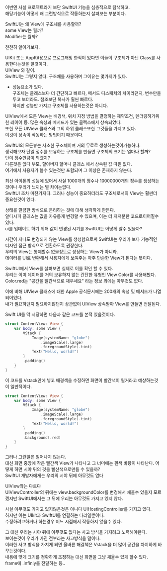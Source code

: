 이번엔 사실 프로젝트라기 보단 SwiftUI 기능을 심층적으로 탐색하고.    
해당기능이 어떻게 왜 그런방식으로 작동하는지 살펴보는 부분이다.    

SwiftUI는 왜 View에 구조체를 사용할까?     
some View는 뭘까?    
Modifier는 뭘까?    
    
천천히 알아가보자.

UIKit 또는 AppKit용으로 프로그래밍 한적이 있다면 이들이 구조체가 아닌 Class를 사용한다는것을 알것이다.     
UIView 와 같이.     
SwiftUI는 그렇지 않다. 구조체를 사용하며 그이유는 몇가지가 있다.     
- 성능요소가 있다.     
구조체는 클래스보다 더 간단하고 빠르다, 메서드 디스패치의 차이라던지, 변수만을 두고 보더라도. 참조보단 복사가 훨씬 빠르다.      
하지만 성능만 가지고 구조체를 사용하는것은 아니다.     
    
UIView에서 모든 View는 배경색, 위치 지정 방법을 결정하는 제약조건, 렌더링하기위한 레이어 등. 많은 속성과 메서드가 있는 클랙스에서 상속되었다.     
또한 모든 UIView 클래스와 그의 하위 클래스또한 그것들을 가지고 있다.     
이것이 상속이 작동하는 방법이기 때문이다.    
            
SwiftUI의 모든뷰는 사소한 구조체이며 거의 무료로 생성하는것이가능하다.     
생각해보자 단일 정수를 보유하는 구조체를 만들면 구조체의 크기는 얼마나 할까?     
단이 정수만큼이 되겠지?     
다른것은 없다 부모, 할아버지 할머니 클래스 에서 상속된 값 따윈 없다.     
여기에서 사용자가 볼수 있는것만 포함되며 그 이상은 존재하지 않는다.     
    
최신 아이폰의 성능에 있어서 사실 1000개의 정수나 10000000개의 정수를 생성하는것이나 우리가 느끼는 별 차이는없다.     
SwiftUI 조차 마찬가지다. 그러나 성능이 중요하더라도 구조체로서의 View는 훨씬더 중요한것이 있다.          
     
상태를 깔끔한 방식으로 분리하는 것에 대해 생각하게 만든다.     
알다시피 클래스는 값을 자유롭게 변경할 수 있으며, 이는 더 지저분한 코드로이어질수 있다.      
ui를 업데이트 하기 위해 값이 변경된 시기를 SwiftUI는 어떻게 알수 있을까?
     
시간이 지나도 변경되지 않는 View를 생성함으로써 SwiftUI는 우리가 보다 기능적인 디자인 접근 방식으로 전환하도록 권장한다.      
우리의 View는 통제할수 없을정도로 성정하는 View가 아니라.     
데이터를 UI로 변환해서 사용자에게 보여주는 아주 단순한 View가 된다는 뜻이다.
           
SwiftUI에서 View를 살펴보면 실제로 이를 확인 할 수 있다.     
우리는 이미 데이터를 거의 보유하지 않는 간단한 유형인 View Color를 사용해봤다.          
Color.red는 "공간을 빨간색으로 채우세요" 라는 정보 외에는 아무것도 없다.     
    
이에 비해 UIView 클래스에 대한 Apple 공식문서에는 200개의 속성 및 메서드가 나열 되어있다.     
내가 필요하던지 필요하지않던지 상관없이 UIView 상속받아 View를 만들면 전달된다.      
     
Swift UI를 막 시장하면 다음과 같은 코드를 본적 있을것이다.     
```swift
struct ContentView: View {
    var body: some View {
        VStack {
            Image(systemName: "globe")
                .imageScale(.large)
                .foregroundStyle(.tint)
            Text("Hello, world!")
        }
        .padding()
    }
}
```
이 코드를 Vstack안에 넣고 배경색을 수정하면 화면이 빨간색이 될거라고 예상하는것이 일반적이다.
```swift
struct ContentView: View {
    var body: some View {
        VStack {
            Image(systemName: "globe")
                .imageScale(.large)
                .foregroundStyle(.tint)
            Text("Hello, world!")
        }
        .padding()
        .background(.red)
    }
}
```
그러나 그런일은 일어나지 않는다.       
대신 화면 중앙에 작은 빨간색 View가 나타나고 그 너머에는 흰색 바탕이 나타난다.
어떻게 하면 시야 뒤의 것을 빨산색으로만들 수 있을까?     
SwiftUI 개발자에게는 우리의 시야 뒤에 아무것도 없다     
         
UIView와는 다르다     
UIViewController의 뒤에는 view.backgroundColor를 변경해서 채울수 있을지 모르겠지만
SwiftUI에서는 그 뒤에 우리는 아무것도 가지고 있지 않다.    
             
사실 아무것도 가지고 있지않은것은 아니다 UIHostingController를 가지고 있다.       
하지만 이는 UIkit과 SwiftUI를 연결하는 다리일뿐이다.     
수정하려고하거나 하는경우 어느 시점에서 작동하지 않을수 있다.     
         
그 대신 우리는 시야 뒤에 아무것도 없다는 사고 방식을 가지려고 노력해야한다.          
보이는것이 우리가 가진 전부라는 사고방식을 말이다.      
이러한 사고 방식을 가지게 되면 올바른 해결책은 Vstack을 더 많이 공간을 차지하게 바꾸는것이다.    
내용에 맞게 크기를 정확하게 조정하는 대신 화면을 그냥 채울수 있게 할수 있다.            
frame에 .infiniy를 전달하는 등..     
